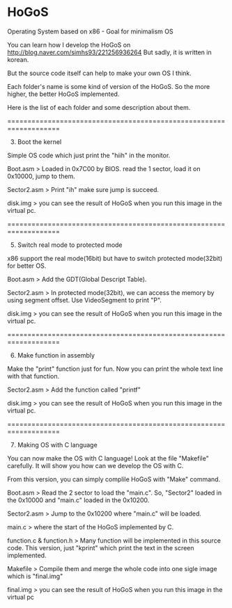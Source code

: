 # HoGoS
Operating System based on x86 - Goal for minimalism OS

You can learn how I develop the HoGoS on http://blog.naver.com/simhs93/221256936264 But sadly, it is written in korean.

But the source code itself can help to make your own OS I think.

Each folder's name is some kind of version of the HoGoS. So the more higher, the better HoGoS implemented.

Here is the list of each folder and some description about them.

===================================================================

3. Boot the kernel

Simple OS code which just print the "hiih" in the monitor. 

Boot.asm > Loaded in 0x7C00 by BIOS. read the 1 sector, load it on 0x10000, jump to them.

Sector2.asm > Print "ih" make sure jump is succeed.


disk.img > you can see the result of HoGoS when you run this image in the virtual pc.

===================================================================

5. Switch real mode to protected mode

x86 support the real mode(16bit) but have to switch protected mode(32bit) for better OS.

Boot.asm > Add the GDT(Global Descript Table).

Sector2.asm > In protected mode(32bit), we can access the memory by using segment offset. Use VideoSegment to print "P".


disk.img > you can see the result of HoGoS when you run this image in the virtual pc.

===================================================================

6. Make function in assembly

Make the "print" function just for fun. Now you can print the whole text line with that function.

Sector2.asm > Add the function called "printf"


disk.img > you can see the result of HoGoS when you run this image in the virtual pc.

===================================================================

7. Making OS with C language

You can now make the OS with C language! Look at the file "Makefile" carefully. It will show you how can we develop the OS with C.

From this version, you can simply complile HoGoS with "Make" command.

Boot.asm > Read the 2 sector to load the "main.c". So, "Sector2" loaded in the 0x10000 and "main.c" loaded in the 0x10200.

Sector2.asm > Jump to the 0x10200 where "main.c" will be loaded.

main.c > where the start of the HoGoS implemented by C.

function.c & function.h > Many function will be implemented in this source code. This version, just "kprint" which print the text in the screen implemented.

Makefile > Compile them and merge the whole code into one sigle image which is "final.img"

final.img > you can see the result of HoGoS when you run this image in the virtual pc


